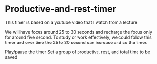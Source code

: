 # Productive-and-rest-timer
This timer is based on a youtube video that I watch from a lecture

We will have focus around 25 to 30 seconds and recharge the focus only for around five second. To study or work effectively, we could follow this timer and over time the 25 to 30 second can increase and so the timer. 

Play/pause the timer
Set a group of productive, rest, and total time to be saved

